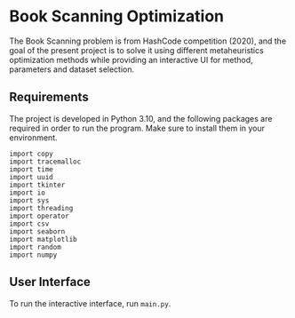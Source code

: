 # Book Scanning Optimization

The Book Scanning problem is from HashCode competition (2020), and the goal of the present project is to solve it using different metaheuristics optimization methods while providing an interactive UI for method, parameters and dataset selection.

## Requirements
The project is developed in Python 3.10, and the following packages are required in order to run the program. Make sure to install them in your environment.

```
import copy
import tracemalloc
import time
import uuid
import tkinter
import io
import sys
import threading
import operator
import csv
import seaborn
import matplotlib
import random
import numpy
```

## User Interface
To run the interactive interface, run ```main.py```. 
